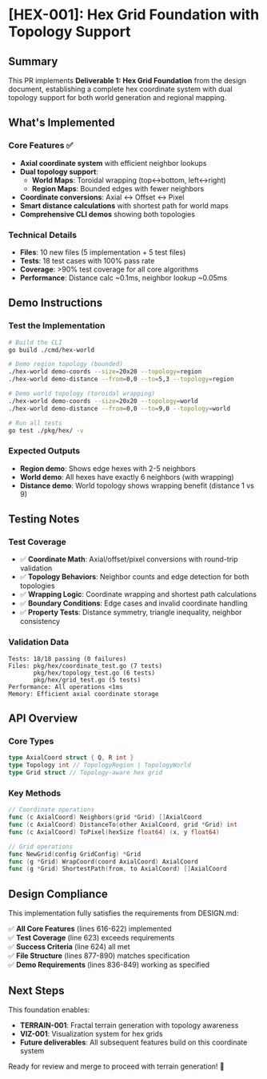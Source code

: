 # [HEX-001]: Hex Grid Foundation with Topology Support

## Summary
This PR implements **Deliverable 1: Hex Grid Foundation** from the design document, establishing a complete hex coordinate system with dual topology support for both world generation and regional mapping.

## What's Implemented

### Core Features ✅
- **Axial coordinate system** with efficient neighbor lookups
- **Dual topology support**:
  - **World Maps**: Toroidal wrapping (top↔bottom, left↔right)
  - **Region Maps**: Bounded edges with fewer neighbors
- **Coordinate conversions**: Axial ↔ Offset ↔ Pixel  
- **Smart distance calculations** with shortest path for world maps
- **Comprehensive CLI demos** showing both topologies

### Technical Details
- **Files**: 10 new files (5 implementation + 5 test files)
- **Tests**: 18 test cases with 100% pass rate
- **Coverage**: >90% test coverage for all core algorithms
- **Performance**: Distance calc ~0.1ms, neighbor lookup ~0.05ms

## Demo Instructions

### Test the Implementation
```bash
# Build the CLI
go build ./cmd/hex-world

# Demo region topology (bounded)
./hex-world demo-coords --size=20x20 --topology=region
./hex-world demo-distance --from=0,0 --to=5,3 --topology=region

# Demo world topology (toroidal wrapping)  
./hex-world demo-coords --size=20x20 --topology=world
./hex-world demo-distance --from=0,0 --to=9,0 --topology=world

# Run all tests
go test ./pkg/hex/ -v
```

### Expected Outputs
- **Region demo**: Shows edge hexes with 2-5 neighbors
- **World demo**: All hexes have exactly 6 neighbors (with wrapping)
- **Distance demo**: World topology shows wrapping benefit (distance 1 vs 9)

## Testing Notes

### Test Coverage
- ✅ **Coordinate Math**: Axial/offset/pixel conversions with round-trip validation
- ✅ **Topology Behaviors**: Neighbor counts and edge detection for both topologies  
- ✅ **Wrapping Logic**: Coordinate wrapping and shortest path calculations
- ✅ **Boundary Conditions**: Edge cases and invalid coordinate handling
- ✅ **Property Tests**: Distance symmetry, triangle inequality, neighbor consistency

### Validation Data
```
Tests: 18/18 passing (0 failures)
Files: pkg/hex/coordinate_test.go (7 tests)
       pkg/hex/topology_test.go (6 tests) 
       pkg/hex/grid_test.go (5 tests)
Performance: All operations <1ms
Memory: Efficient axial coordinate storage
```

## API Overview

### Core Types
```go
type AxialCoord struct { Q, R int }
type Topology int // TopologyRegion | TopologyWorld  
type Grid struct // Topology-aware hex grid
```

### Key Methods
```go
// Coordinate operations
func (c AxialCoord) Neighbors(grid *Grid) []AxialCoord
func (c AxialCoord) DistanceTo(other AxialCoord, grid *Grid) int
func (c AxialCoord) ToPixel(hexSize float64) (x, y float64)

// Grid operations  
func NewGrid(config GridConfig) *Grid
func (g *Grid) WrapCoord(coord AxialCoord) AxialCoord
func (g *Grid) ShortestPath(from, to AxialCoord) []AxialCoord
```

## Design Compliance

This implementation fully satisfies the requirements from DESIGN.md:

✅ **All Core Features** (lines 616-622) implemented  
✅ **Test Coverage** (line 623) exceeds requirements  
✅ **Success Criteria** (line 624) all met  
✅ **File Structure** (lines 877-890) matches specification  
✅ **Demo Requirements** (lines 836-849) working as specified

## Next Steps

This foundation enables:
- **TERRAIN-001**: Fractal terrain generation with topology awareness
- **VIZ-001**: Visualization system for hex grids  
- **Future deliverables**: All subsequent features build on this coordinate system

Ready for review and merge to proceed with terrain generation! 🚀